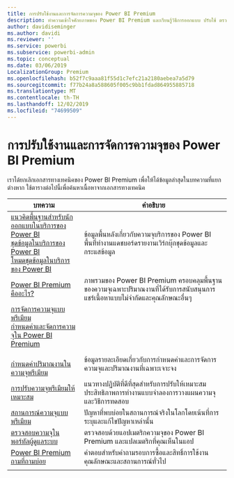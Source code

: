 ```yaml
---
title: การปรับใช้งานและการจัดการความจุของ Power BI Premium
description: ทำความเข้าใจศักยภาพของ Power BI Premium และเรียนรู้วิธีการออกแบบ ปรับใช้ ตรวจสอบ และแก้ไขปัญหาโซลูชันที่ปรับขนาดได้
author: davidiseminger
ms.author: davidi
ms.reviewer: ''
ms.service: powerbi
ms.subservice: powerbi-admin
ms.topic: conceptual
ms.date: 03/06/2019
LocalizationGroup: Premium
ms.openlocfilehash: b52f7c9aaa81f55d1c7efc21a2180aebea7a5d79
ms.sourcegitcommit: f77b24a8a588605f005c9bb1fdad864955885718
ms.translationtype: MT
ms.contentlocale: th-TH
ms.lasthandoff: 12/02/2019
ms.locfileid: "74699509"
---
```

# <a name="deploying-and-managing-power-bi-premium-capacities"></a>การปรับใช้งานและการจัดการความจุของ Power BI Premium

เราได้ยกเลิกเอกสารทางเทคนิคของ Power BI Premium เพื่อให้ได้ข้อมูลล่าสุดในบทความที่แยกต่างหาก ใช้ตารางต่อไปนี้เพื่อค้นหาเนื้อหาจากเอกสารทางเทคนิค 

| บทความ | คำอธิบาย |
|-----|----|
| [แนวคิดพื้นฐานสำหรับนักออกแบบในบริการของ Power BI](service-basic-concepts.md)</br>[ชุดข้อมูลในบริการของ Power BI](service-datasets-understand.md)</br>[โหมดชุดข้อมูลในบริการของ Power BI](service-dataset-modes-understand.md) | ข้อมูลพื้นหลังเกี่ยวกับความจุบริการของ Power BI พื้นที่ทำงานแดชบอร์ดรายงานเวิร์กบุ๊กชุดข้อมูลและกระแสข้อมูล |
| [Power BI Premium คืออะไร?](service-premium-what-is.md) | ภาพรวมของ Power BI Premium ครอบคลุมพื้นฐานของความจุเฉพาะปริมาณงานที่ได้รับการสนับสนุนการแชร์เนื้อหาแบบไม่จำกัดและคุณลักษณะอื่นๆ  |
| [การจัดการความจุแบบพรีเมียม](service-premium-capacity-manage.md)</br>[กำหนดค่าและจัดการความจุใน Power BI Premium](service-admin-premium-manage.md)
</br>[กำหนดค่าปริมาณงานในความจุพรีเมียม](service-admin-premium-workloads.md) | ข้อมูลรายละเอียดเกี่ยวกับการกำหนดค่าและการจัดการความจุและปริมาณงานที่เฉพาะเจาะจง |
| [การปรับความจุพรีเมียมให้เหมาะสม](service-premium-capacity-optimize.md) | แนวทางปฏิบัติที่ดีที่สุดสำหรับการปรับให้เหมาะสมประสิทธิภาพการทำงานแบบจำลองการวางแผนความจุและวิธีการทดสอบ |
| [สถานการณ์ความจุแบบพรีเมียม](service-premium-capacity-scenarios.md) | ปัญหาที่พบบ่อยในสถานการณ์จริงในโลกโดยเน้นที่การระบุและแก้ไขปัญหาเหล่านั้น |
| [ตรวจสอบความจุในพอร์ทัลผู้ดูแลระบบ](service-admin-premium-monitor-portal.md) | ตรวจสอบด้วยแอปเมตริกความจุของ Power BI Premium และแปลเมตริกที่คุณเห็นในแอป |
| [Power BI Premium ถามที่ถามบ่อย](service-premium-faq.md) | คำตอบสำหรับคำถามรอบการซื้อและสิทธิ์การใช้งานคุณลักษณะและสถานการณ์ทั่วไป |
| | |
